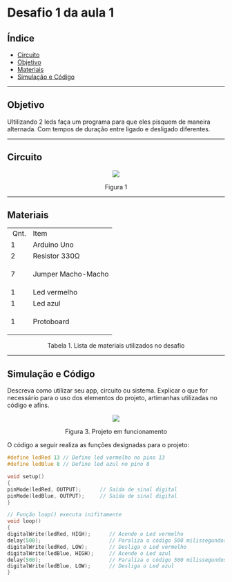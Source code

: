 # Desafio 1 da aula 1

## Índice
+ [Circuito](#circuito)
+ [Objetivo](#objetivo)
+ [Materiais](#materiais)
+ [Simulação e Código](#simulacao-codigo)


---

<h2 id="objetivo">Objetivo</h2>

Ultilizando 2 leds faça um programa para que eles pisquem de maneira alternada. Com tempos de duração entre ligado e desligado diferentes.


---

<h2 id="Circuito">Circuito</h2>



<div align='center'>
    <img src="https://github.com/rayque-alencar/RAS1/blob/main/aula%201/Circuito.png"></igm>
    <p align='center'>Figura 1</p>
</div>

---

<h2>Materiais</h2>

<div align='center'>
    <table>
    <tbody>
    <tr>
    <td>&nbsp;Qnt.</td>
    <td>Item</td>
    </tr>
    <tr>
    <td>1</td>
    <td>Arduino Uno</td>
    </tr>
    <tr>
    <td>2</td>
    <td>Resistor 330&Omega;</td>
    </tr>
    <tr>
    <td>7&nbsp;</td>
    <td>
    <p>Jumper Macho-Macho</p>
    </td>
    </tr>
    <tr>
    <td>1&nbsp;</td>
    <td>Led vermelho</td>
    </tr>
    <td>1&nbsp;</td>
    <td>Led azul</td>
    <tr>
    <td>1&nbsp;</td>
    <td>
    <p>Protoboard</p>
    </tbody>
    </table>

<p>Tabela 1. Lista de materiais utilizados no desafio</p>

</div>

---


<h2 id="simulacao-codigo">Simulação e Código</h2>

Descreva como utilizar seu app, circuito ou sistema. Explicar o que for necessário para o uso dos elementos do projeto, artimanhas utilizadas no código e afins.

<div align='center'>
    <img src="https://media.giphy.com/media/TJUopNPhqukspIVJTe/giphy.gif"></img>
    <p>Figura 3. Projeto em funcionamento</p>
</div>

O código a seguir realiza as funções designadas para o projeto:

```cpp
#define ledRed 13 // Define led vermelho no pino 13
#define ledBlue 8 // Define led azul no pino 8

void setup()
{
pinMode(ledRed, OUTPUT);      // Saída de sinal digital
pinMode(ledBlue, OUTPUT);     // Saída de sinal digital
}

// Função loop() executa inifitamente
void loop()
{
digitalWrite(ledRed, HIGH);      // Acende o Led vermelho
delay(500);                      // Paraliza o código 500 milissegundos
digitalWrite(ledRed, LOW);       // Desliga o Led vermelho
digitalWrite(ledBlue, HIGH);     // Acende o Led azul
delay(500);                      // Paraliza o código 500 milissegundos
digitalWrite(ledBlue, LOW);      // Desliga o Led azul 
}
```




